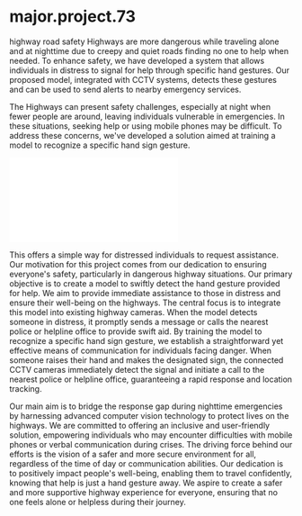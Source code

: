 # major.project.73
highway road safety
Highways are more dangerous while traveling alone and at nighttime due to creepy and quiet roads finding no one to help when needed. To enhance safety, we have developed a system that allows individuals in distress to signal for help through specific hand gestures. Our proposed model, integrated with CCTV systems, detects these gestures and can be used to send alerts to nearby emergency services.

The Highways can present safety challenges, especially at night when fewer people are around, leaving individuals vulnerable in emergencies. In these situations, seeking help or using mobile phones may be difficult. To address these concerns, we've developed a solution aimed at training a model to recognize a specific hand sign gesture.

![Singal for help gesture](/Singal_for_Help_gestures.png.md)

This offers a simple way for distressed individuals to request assistance. Our motivation for this project comes from our dedication to ensuring everyone's safety, particularly in dangerous highway situations. Our primary objective is to create a model to swiftly detect the hand gesture provided for help. We aim to provide immediate assistance to those in distress and ensure their well-being on the highways. The central focus is to integrate this model into existing highway cameras. When the model detects someone in distress, it promptly sends a message or calls the nearest police or helpline office to provide swift aid. By training the model to recognize a specific hand sign gesture, we establish a straightforward yet effective means of communication for individuals facing danger. When someone raises their hand and makes the designated sign, the connected CCTV cameras immediately detect the signal and initiate a call to the nearest police or helpline office, guaranteeing a rapid response and location tracking. 

Our main aim is to bridge the response gap during nighttime emergencies by harnessing advanced computer vision technology to protect lives on the highways. We are committed to offering an inclusive and user-friendly solution, empowering individuals who may encounter difficulties with mobile phones or verbal communication during crises. The driving force behind our efforts is the vision of a safer and more secure environment for all, regardless of the time of day or communication abilities. Our dedication is to positively impact people's well-being, enabling them to travel confidently, knowing that help is just a hand gesture away. We aspire to create a safer and more supportive highway experience for everyone, ensuring that no one feels alone or helpless during their journey.
